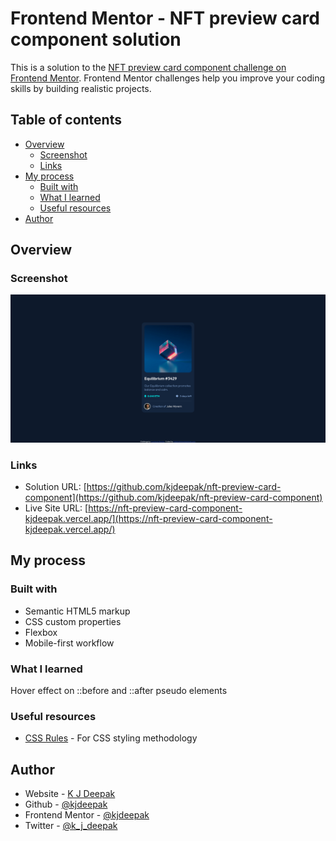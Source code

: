 # Frontend Mentor - NFT preview card component solution

This is a solution to the [NFT preview card component challenge on Frontend Mentor](https://www.frontendmentor.io/challenges/nft-preview-card-component-SbdUL_w0U). Frontend Mentor challenges help you improve your coding skills by building realistic projects. 

## Table of contents

- [Overview](#overview)
  - [Screenshot](#screenshot)
  - [Links](#links)
- [My process](#my-process)
  - [Built with](#built-with)
  - [What I learned](#what-i-learned)
  - [Useful resources](#useful-resources)
- [Author](#author)

## Overview

### Screenshot

![](./screenshot.png)

### Links

- Solution URL: [https://github.com/kjdeepak/nft-preview-card-component](https://github.com/kjdeepak/nft-preview-card-component)
- Live Site URL: [https://nft-preview-card-component-kjdeepak.vercel.app/](https://nft-preview-card-component-kjdeepak.vercel.app/)

## My process

### Built with

- Semantic HTML5 markup
- CSS custom properties
- Flexbox
- Mobile-first workflow

### What I learned

Hover effect on ::before and ::after pseudo elements

### Useful resources

- [CSS Rules](http://getbem.com/introduction/) - For CSS styling methodology

## Author

- Website - [K J Deepak](https://kjdeepak.com/)
- Github - [@kjdeepak](https://github.com/kjdeepak)
- Frontend Mentor - [@kjdeepak](https://www.frontendmentor.io/profile/kjdeepak)
- Twitter - [@k_j_deepak](https://www.twitter.com/k_j_deepak)